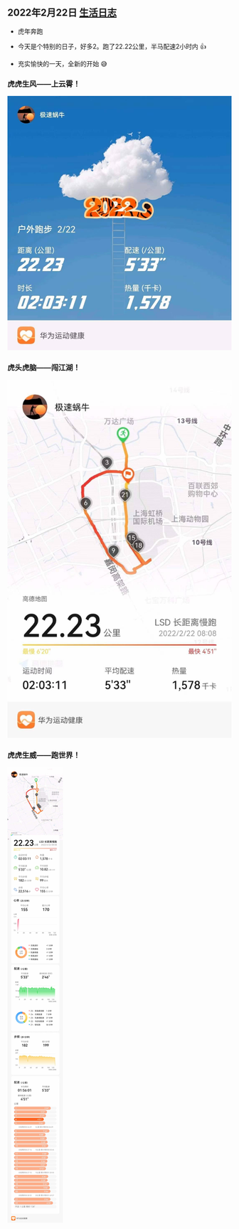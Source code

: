 ## 2022年2月22日  [生活日志](../life.md)
- 虎年奔跑
*  今天是个特别的日子，好多2。跑了22.22公里，半马配速2小时内 :+1:
-  充实愉快的一天，全新的开始 😅
###  虎虎生风——上云霄！
![半马1](../img/20220222-半马1.jpg)
### 虎头虎脑——闯江湖！
![半马2](../img/20220222-半马2.jpg)
### 虎虎生威——跑世界！
![半马](../running/半马-20220222-155.jpg)
